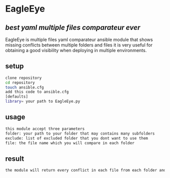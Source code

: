 # EagleEye
## _best yaml multiple files comparateur ever_



EagleEye is multiple files yaml comparateur ansible module that shows missing conflicts between multiple folders and files it is very useful for obtaining a good visibility when deploying in multiple environments.


## setup



```sh
clone repository
cd repository
touch ansible.cfg
add this code to ansible.cfg 
[defaults]
library= your path to EagleEye.py
```



## usage
```sh
this module accept three parameters 
folder: your path to your folder that may contains many subfolders
exclude: list of excluded folder that you dont want to use them
file: the file name which you will compare in each folder

```
## result
```sh
the module will return every conflict in each file from each folder and will return also the source of conflict

```



